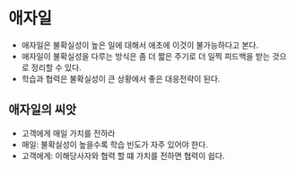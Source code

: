 # 애자일

- 애자일은 불확실성이 높은 일에 대해서 애초에 이것이 불가능하다고 본다.
- 애자일이 불확실성을 다루는 방식은 좀 더 짧은 주기로 더 일찍 피드백을 받는 것으로 정리할 수 있다.
- 학습과 협력은 불확실성이 큰 상황에서 좋은 대응전략이 된다.

## 애자일의 씨앗

- 고객에게 매일 가치를 전하라
- 매일: 불확실성이 높을수록 학습 빈도가 자주 있어야 한다.
- 고객에게: 이해당사자와 협력 할 떄 가치를 전하면 협력이 쉽다.


